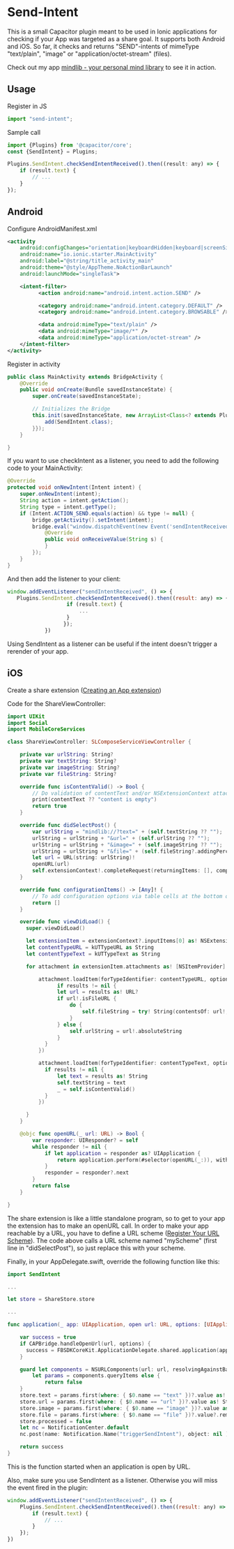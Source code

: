 # Send-Intent

This is a small Capacitor plugin meant to be used in Ionic applications for checking if your App was targeted as a share goal. It supports both Android and iOS. So far, it checks and returns "SEND"-intents of mimeType "text/plain", "image" or "application/octet-stream" (files).

Check out my app [mindlib - your personal mind library](https://play.google.com/store/apps/details?id=de.mindlib) to see it in action.

## Usage

Register in JS

```js
import "send-intent";
```

Sample call

```js
import {Plugins} from '@capacitor/core';
const {SendIntent} = Plugins;

Plugins.SendIntent.checkSendIntentReceived().then((result: any) => {
    if (result.text) {
        // ...
    }
});
```

## **Android**

Configure AndroidManifest.xml

```xml
<activity
    android:configChanges="orientation|keyboardHidden|keyboard|screenSize|locale"
    android:name="io.ionic.starter.MainActivity"
    android:label="@string/title_activity_main"
    android:theme="@style/AppTheme.NoActionBarLaunch"
    android:launchMode="singleTask">

    <intent-filter>
          <action android:name="android.intent.action.SEND" />

          <category android:name="android.intent.category.DEFAULT" />
          <category android:name="android.intent.category.BROWSABLE" />

          <data android:mimeType="text/plain" />
          <data android:mimeType="image/*" />
          <data android:mimeType="application/octet-stream" />
    </intent-filter>
</activity>
```

Register in activity

```java
public class MainActivity extends BridgeActivity {
    @Override
    public void onCreate(Bundle savedInstanceState) {
        super.onCreate(savedInstanceState);

        // Initializes the Bridge
        this.init(savedInstanceState, new ArrayList<Class<? extends Plugin>>() {{
            add(SendIntent.class);
        }});
    }

}
```

If you want to use checkIntent as a listener, you need to add the following code to your MainActivity:

```java
@Override
protected void onNewIntent(Intent intent) {
    super.onNewIntent(intent);
    String action = intent.getAction();
    String type = intent.getType();
    if (Intent.ACTION_SEND.equals(action) && type != null) {
        bridge.getActivity().setIntent(intent);
        bridge.eval("window.dispatchEvent(new Event('sendIntentReceived'))", new ValueCallback<String>() {
            @Override
            public void onReceiveValue(String s) {
            }
        });
    }
}
```

And then add the listener to your client:

```js
window.addEventListener("sendIntentReceived", () => {
   Plugins.SendIntent.checkSendIntentReceived().then((result: any) => {
                   if (result.text) {
                       ...
                   }
                  });
            })
```

Using SendIntent as a listener can be useful if the intent doesn't trigger a rerender of your app.

## **iOS**

Create a share extension ([Creating an App extension](https://developer.apple.com/library/archive/documentation/General/Conceptual/ExtensibilityPG/ExtensionCreation.html#//apple_ref/doc/uid/TP40014214-CH5-SW1))

Code for the ShareViewController:

```swift
import UIKit
import Social
import MobileCoreServices

class ShareViewController: SLComposeServiceViewController {

    private var urlString: String?
    private var textString: String?
    private var imageString: String?
    private var fileString: String?

    override func isContentValid() -> Bool {
        // Do validation of contentText and/or NSExtensionContext attachments here
        print(contentText ?? "content is empty")
        return true
    }

    override func didSelectPost() {
        var urlString = "mindlib://?text=" + (self.textString ?? "");
        urlString = urlString + "&url=" + (self.urlString ?? "");
        urlString = urlString + "&image=" + (self.imageString ?? "");
        urlString = urlString + "&file=" + (self.fileString?.addingPercentEncoding(withAllowedCharacters: .urlHostAllowed) ?? "");
        let url = URL(string: urlString)!
        openURL(url)
        self.extensionContext!.completeRequest(returningItems: [], completionHandler: nil)
    }

    override func configurationItems() -> [Any]! {
        // To add configuration options via table cells at the bottom of the sheet, return an array of SLComposeSheetConfigurationItem here.
        return []
    }

    override func viewDidLoad() {
      super.viewDidLoad()

      let extensionItem = extensionContext?.inputItems[0] as! NSExtensionItem
      let contentTypeURL = kUTTypeURL as String
      let contentTypeText = kUTTypeText as String

      for attachment in extensionItem.attachments as! [NSItemProvider] {

          attachment.loadItem(forTypeIdentifier: contentTypeURL, options: nil, completionHandler: { (results, error) in
                if results != nil {
                let url = results as! URL?
                if url!.isFileURL {
                    do {
                        self.fileString = try! String(contentsOf: url!, encoding: .utf8)
                    }
                } else {
                    self.urlString = url!.absoluteString
                }
            }
          })

          attachment.loadItem(forTypeIdentifier: contentTypeText, options: nil, completionHandler: { (results, error) in
            if results != nil {
                let text = results as! String
                self.textString = text
                _ = self.isContentValid()
            }
          })

      }
    }

    @objc func openURL(_ url: URL) -> Bool {
        var responder: UIResponder? = self
        while responder != nil {
            if let application = responder as? UIApplication {
                return application.perform(#selector(openURL(_:)), with: url) != nil
            }
            responder = responder?.next
        }
        return false
    }

}
```

The share extension is like a little standalone program, so to get to your app the extension has to make an openURL call. In order to make your app reachable by a URL, you have to define a URL scheme ([Register Your URL Scheme](https://developer.apple.com/documentation/uikit/inter-process_communication/allowing_apps_and_websites_to_link_to_your_content/defining_a_custom_url_scheme_for_your_app)). The code above calls a URL scheme named "myScheme" (first line in "didSelectPost"), so just replace this with your scheme.

Finally, in your AppDelegate.swift, override the following function like this:

```swift
import SendIntent

...

let store = ShareStore.store

...  

func application(_ app: UIApplication, open url: URL, options: [UIApplication.OpenURLOptionsKey : Any] = [:]) -> Bool {

    var success = true
    if CAPBridge.handleOpenUrl(url, options) {
      success = FBSDKCoreKit.ApplicationDelegate.shared.application(app, open: url, options: options)
    }

    guard let components = NSURLComponents(url: url, resolvingAgainstBaseURL: true),
        let params = components.queryItems else {
            return false
    }
    store.text = params.first(where: { $0.name == "text" })?.value as! String
    store.url = params.first(where: { $0.name == "url" })?.value as! String
    store.image = params.first(where: { $0.name == "image" })?.value as! String
    store.file = params.first(where: { $0.name == "file" })?.value?.removingPercentEncoding as! String
    store.processed = false
    let nc = NotificationCenter.default
    nc.post(name: Notification.Name("triggerSendIntent"), object: nil )

    return success
}
```

This is the function started when an application is open by URL.

Also, make sure you use SendIntent as a listener. Otherwise you will miss the event fired in the plugin:

```js
window.addEventListener("sendIntentReceived", () => {
    Plugins.SendIntent.checkSendIntentReceived().then((result: any) => {
        if (result.text) {
            // ...
        }
    });
})
```
